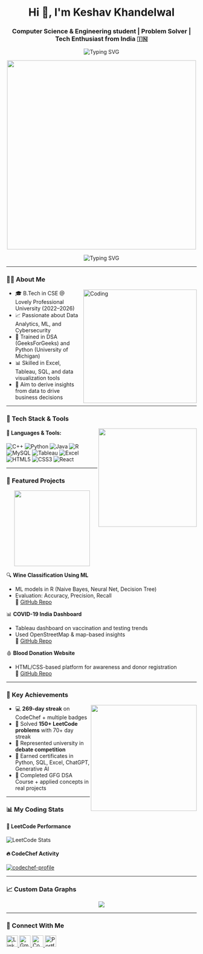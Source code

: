 
<h1 align="center">Hi 👋, I'm Keshav Khandelwal</h1>
<h3 align="center">Computer Science & Engineering student | Problem Solver | Tech Enthusiast from India 🇮🇳</h3>

<p align="center">
  <img src="https://readme-typing-svg.herokuapp.com?font=Fira+Code&pause=1000&color=1F75FE&width=435&lines=Machine+Learning+Explorer;DSA+Practitioner;C%2B%2B+%7C+Python+%7C+R+%7C+SQL;React+%7C+Tableau+%7C+Excel+Lover" alt="Typing SVG" />
</p>

<p align="center">
  <img src="https://cdn.dribbble.com/users/1162077/screenshots/3848914/programmer.gif" width="500" />
</p>

<p align="center">
  <img src="https://readme-typing-svg.herokuapp.com?font=Fira+Code&pause=1000&color=1F75FE&width=435&lines=Data+Analytics+%7C+Machine+Learning+%7C+Cyber+Security+%7C+Problem+Solver" alt="Typing SVG" />
</p>

---

### 👨‍💻 About Me

<img align="right" alt="Coding" width="300" src="https://cdn.dribbble.com/users/730703/screenshots/6581243/avento.gif">

- 🎓 B.Tech in CSE @ Lovely Professional University (2022–2026)
- 📈 Passionate about Data Analytics, ML, and Cybersecurity
- 🧠 Trained in DSA (GeeksForGeeks) and Python (University of Michigan)
- 📊 Skilled in Excel, Tableau, SQL, and data visualization tools
- 🚀 Aim to derive insights from data to drive business decisions

---

### 🧰 Tech Stack & Tools

<img align="right" width="260" src="https://media.tenor.com/qJ5evVs-_uUAAAAC/coding.gif">

#### 📌 Languages & Tools:
![C++](https://img.icons8.com/color/48/c-plus-plus-logo.png)
![Python](https://img.icons8.com/color/48/python.png)
![Java](https://img.icons8.com/color/48/java-coffee-cup-logo.png)
![R](https://img.icons8.com/external-becris-flat-becris/48/external-r-data-science-becris-flat-becris.png)
![MySQL](https://img.icons8.com/fluency/48/mysql-logo.png)
![Tableau](https://img.icons8.com/color/48/tableau-software.png)
![Excel](https://img.icons8.com/office/40/ms-excel.png)
![HTML5](https://img.icons8.com/color/48/html-5--v1.png)
![CSS3](https://img.icons8.com/color/48/css3.png)
![React](https://img.icons8.com/officel/48/react.png)

---

### 📂 Featured Projects

<p align="center">
  <img src="https://media.giphy.com/media/qgQUggAC3Pfv687qPC/giphy.gif" width="200"/>
</p>

🔍 **Wine Classification Using ML**  
- ML models in R (Naive Bayes, Neural Net, Decision Tree)  
- Evaluation: Accuracy, Precision, Recall  
🔗 [GitHub Repo](https://github.com/keshav-khandelwal/Wine-Data-Analysis-ML)

📊 **COVID-19 India Dashboard**  
- Tableau dashboard on vaccination and testing trends  
- Used OpenStreetMap & map-based insights  
🔗 [GitHub Repo](https://github.com/keshav-khandelwal/covid19-vaccination-dashboard)

🩸 **Blood Donation Website**  
- HTML/CSS-based platform for awareness and donor registration  
🔗 [GitHub Repo](https://github.com/keshav-khandelwal/Helping-Hands)

---

### 🏅 Key Achievements

<img align="right" width="280" src="https://cdn.dribbble.com/users/20368/screenshots/14546657/media/8a53d8fcce2f8d96b7a02f9d6c3886e7.gif"/>

- 💻 **269-day streak** on CodeChef + multiple badges  
- 🧩 Solved **150+ LeetCode problems** with 70+ day streak  
- 🥇 Represented university in **debate competition**  
- 📜 Earned certificates in Python, SQL, Excel, ChatGPT, Generative AI  
- 📘 Completed GFG DSA Course + applied concepts in real projects

---

### 📊 My Coding Stats

#### 🧠 LeetCode Performance
![LeetCode Stats](https://leetcard.jacoblin.cool/keshavkhandelwal?theme=dark&font=Baloo+Bhai&ext=contest)

#### 🔥 CodeChef Activity
<p align="left">
  <a href="https://www.codechef.com/users/keshavkk322">
    <img src="https://cp-logo.vercel.app/codechef/keshavkk322?logo=true" alt="codechef-profile"/>
  </a>
</p>

---

### 📈 Custom Data Graphs

<p align="center">
  <img src="https://github-contributor-stats.vercel.app/api?username=keshav-khandelwal&limit=10&theme=tokyo-night&combine=true" />
</p>

---

### 🤝 Connect With Me

<p>
  <a href="https://www.linkedin.com/in/keshav-khandelwal-kk/">
    <img src="https://img.icons8.com/color/48/linkedin.png" height="30" alt="LinkedIn"/>
  </a>
  <a href="mailto:keshavkhandelwal.jwr@gmail.com">
    <img src="https://img.icons8.com/color/48/gmail--v1.png" height="30" alt="Gmail"/>
  </a>
  <a href="https://www.codechef.com/users/keshavkk322">
    <img src="https://img.icons8.com/windows/48/codechef.png" height="30" alt="CodeChef"/>
  </a>
  <a href="https://keshav-khandelwal.github.io/KESHAV_PORTFOLIO/">
    <img src="https://img.icons8.com/color/48/domain.png" height="30" alt="Portfolio"/>
  </a>
</p>
